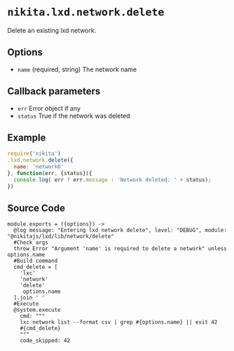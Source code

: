 
# `nikita.lxd.network.delete`

Delete an existing lxd network.

## Options

* `name` (required, string)
  The network name

## Callback parameters

* `err`
  Error object if any
* `status`
  True if the network was deleted

## Example

```js
require('nikita')
.lxd.network.delete({
  name: 'network0'
}, function(err, {status}){
  console.log( err ? err.message : 'Network deleted: ' + status);
})
```

## Source Code

    module.exports = ({options}) ->
      @log message: "Entering lxd network delete", level: "DEBUG", module: "@nikitajs/lxd/lib/network/delete"
      #Check args
      throw Error "Argument 'name' is required to delete a network" unless options.name
      #Build command
      cmd_delete = [
        'lxc'
        'network'
        'delete'
         options.name
      ].join ' '
      #Execute
      @system.execute
        cmd: """
        lxc network list --format csv | grep #{options.name} || exit 42
        #{cmd_delete}
        """
        code_skipped: 42
